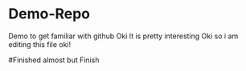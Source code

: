 # Demo-Repo
Demo to get familiar with github Oki
It is pretty interesting
Oki so i am editing this file oki!

#Finished almost but Finish
